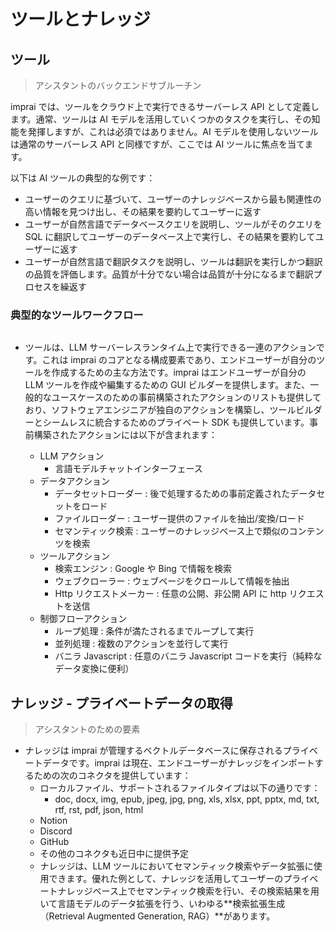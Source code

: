 # ツールとナレッジ

## ツール

> アシスタントのバックエンドサブルーチン

imprai では、ツールをクラウド上で実行できるサーバーレス API として定義します。通常、ツールは AI モデルを活用していくつかのタスクを実行し、その知能を発揮しますが、これは必須ではありません。AI モデルを使用しないツールは通常のサーバーレス API と同様ですが、ここでは AI ツールに焦点を当てます。

以下は AI ツールの典型的な例です：

- ユーザーのクエリに基づいて、ユーザーのナレッジベースから最も関連性の高い情報を見つけ出し、その結果を要約してユーザーに返す
- ユーザーが自然言語でデータベースクエリを説明し、ツールがそのクエリを SQL に翻訳してユーザーのデータベース上で実行し、その結果を要約してユーザーに返す
- ユーザーが自然言語で翻訳タスクを説明し、ツールは翻訳を実行しかつ翻訳の品質を評価します。品質が十分でない場合は品質が十分になるまで翻訳プロセスを繰返す

### 典型的なツールワークフロー

<figure><img src="../.gitbook/assets/2.png" alt=""><figcaption></figcaption></figure>

- ツールは、LLM サーバーレスランタイム上で実行できる一連のアクションです。これは imprai のコアとなる構成要素であり、エンドユーザーが自分のツールを作成するための主な方法です。imprai はエンドユーザーが自分の LLM ツールを作成や編集するための GUI ビルダーを提供します。また、一般的なユースケースのための事前構築されたアクションのリストも提供しており、ソフトウェアエンジニアが独自のアクションを構築し、ツールビルダーとシームレスに統合するためのプライベート SDK も提供しています。事前構築されたアクションには以下が含まれます：

  - LLM アクション
    <!-- - 言語モデルコンプリートインターフェース -->
    - 言語モデルチャットインターフェース
  - データアクション
    - データセットローダー : 後で処理するための事前定義されたデータセットをロード
    - ファイルローダー : ユーザー提供のファイルを抽出/変換/ロード
    - セマンティック検索 : ユーザーのナレッジベース上で類似のコンテンツを検索
  - ツールアクション
    - 検索エンジン : Google や Bing で情報を検索
    - ウェブクローラー : ウェブページをクロールして情報を抽出
    - Http リクエストメーカー : 任意の公開、非公開 API に http リクエストを送信
  - 制御フローアクション
    - ループ処理 : 条件が満たされるまでループして実行
    - 並列処理 : 複数のアクションを並行して実行
    - バニラ Javascript : 任意のバニラ Javascript コードを実行（純粋なデータ変換に便利）

## ナレッジ - プライベートデータの取得

> アシスタントのための要素

- ナレッジは imprai が管理するベクトルデータベースに保存されるプライベートデータです。imprai は現在、エンドユーザーがナレッジをインポートするための次のコネクタを提供しています：
  - ローカルファイル、サポートされるファイルタイプは以下の通りです：
    - doc, docx, img, epub, jpeg, jpg, png, xls, xlsx, ppt, pptx, md, txt, rtf, rst, pdf, json, html
  - Notion
  - Discord
  - GitHub
  - その他のコネクタも近日中に提供予定
  - ナレッジは、LLM ツールにおいてセマンティック検索やデータ拡張に使用できます。優れた例として、ナレッジを活用してユーザーのプライベートナレッジベース上でセマンティック検索を行い、その検索結果を用いて言語モデルのデータ拡張を行う、いわゆる**検索拡張生成（Retrieval Augmented Generation, RAG）**があります。
